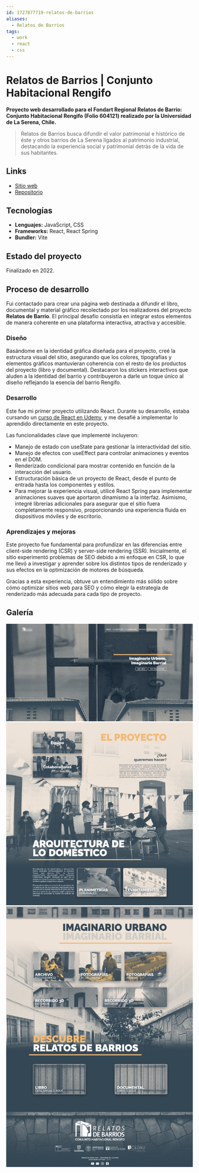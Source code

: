 ```yaml
---
id: 1727877719-relatos-de-barrios
aliases:
  - Relatos de Barrios
tags:
  - work
  - react
  - css
---
```


# Relatos de Barrios | Conjunto Habitacional Rengifo

**Proyecto web desarrollado para el Fondart Regional Relatos de Barrio: Conjunto Habitacional Rengifo (Folio 604121) realizado por la Universidad de La Serena, Chile.**

> Relatos de Barrios busca difundir el valor patrimonial e histórico de éste y otros barrios de La Serena ligados al patrimonio industrial, destacando la experiencia social y patrimonial detrás de la vida de sus habitantes.

## Links

- [Sitio web](https://strocs.github.io/RelatosDeBarrios/)
- [Repositorio](https://github.com/strocs/RelatosDeBarrios)

## Tecnologías

- **Lenguajes:** JavaScript, CSS
- **Frameworks:** React, React Spring
- **Bundler:** Vite

## Estado del proyecto

Finalizado en 2022.

## Proceso de desarrollo

Fui contactado para crear una página web destinada a difundir el libro, documental y material gráfico recolectado por los realizadores del proyecto **Relatos de Barrio**. El principal desafío consistía en integrar estos elementos de manera coherente en una plataforma interactiva, atractiva y accesible.

### Diseño

Basándome en la identidad gráfica diseñada para el proyecto, creé la estructura visual del sitio, asegurando que los colores, tipografías y elementos gráficos mantuvieran coherencia con el resto de los productos del proyecto (libro y documental). Destacaron los stickers interactivos que aluden a la identidad del barrio y contribuyeron a darle un toque único al diseño reflejando la esencia del barrio Rengifo.

### Desarrollo

Este fue mi primer proyecto utilizando React. Durante su desarrollo, estaba cursando un [curso de React en Udemy](https://www.udemy.com/course/react-cero-experto/), y me desafié a implementar lo aprendido directamente en este proyecto.

Las funcionalidades clave que implementé incluyeron:

- Manejo de estado con useState para gestionar la interactividad del sitio.
- Manejo de efectos con useEffect para controlar animaciones y eventos en el DOM.
- Renderizado condicional para mostrar contenido en función de la interacción del usuario.
- Estructuración básica de un proyecto de React, desde el punto de entrada hasta los componentes y estilos.
- Para mejorar la experiencia visual, utilicé React Spring para implementar animaciones suaves que aportaron dinamismo a la interfaz. Asimismo, integré librerías adicionales para asegurar que el sitio fuera completamente responsivo, proporcionando una experiencia fluida en dispositivos móviles y de escritorio.

### Aprendizajes y mejoras

Este proyecto fue fundamental para profundizar en las diferencias entre client-side rendering (CSR) y server-side rendering (SSR). Inicialmente, el sitio experimentó problemas de SEO debido a mi enfoque en CSR, lo que me llevó a investigar y aprender sobre los distintos tipos de renderizado y sus efectos en la optimización de motores de búsqueda.

Gracias a esta experiencia, obtuve un entendimiento más sólido sobre cómo optimizar sitios web para SEO y cómo elegir la estrategia de renderizado más adecuada para cada tipo de proyecto.

## Galería

![Inicio](files/relatos-de-barrios/relatos-01.png)
![Sección 02](files/relatos-de-barrios/relatos-02.png)
![Sección 3](files/relatos-de-barrios/relatos-03.png)
